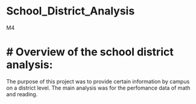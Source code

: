# School_District_Analysis
M4
# # Overview of the school district analysis: 
The purpose of this project was to provide certain information by campus on a district level. The main analysis was for the perfomance data of math and reading. 

